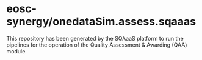 # eosc-synergy/onedataSim.assess.sqaaas
This repository has been generated by the SQAaaS platform to run the pipelines
for the operation of the
Quality Assessment & Awarding (QAA)
module.